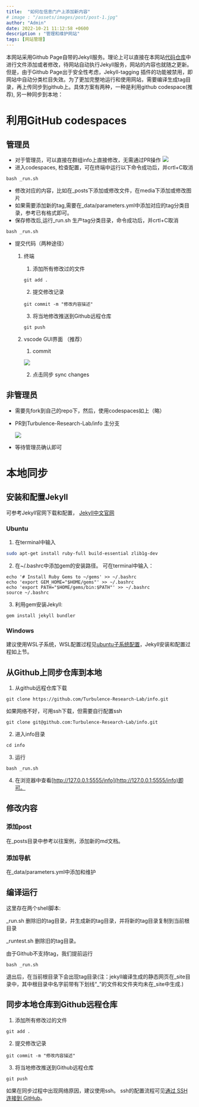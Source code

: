```yaml
---
title:  "如何在信息门户上添加新内容"
# image : "/assets/images/post/post-1.jpg"
author: "Admin"
date: 2022-10-21 11:12:58 +0600
description : "管理和维护网站"
tags: [网站管理]
---
```


本网站采用Github Page自带的Jekyll服务。理论上可以直接在本网站[代码仓库](https://github.com/Turbulence-Research-Lab/info)中进行文件添加或者修改，待网站自动执行Jekyll服务，网站的内容也就随之更新。但是，由于Github Page出于安全性考虑，Jekyll-tagging 插件的功能被禁用，即网站中自动分类栏目失效。为了更加完整地运行和使用网站，需要编译生成tag目录，再上传同步到github上。具体方案有两种，一种是利用github codespace(推荐), 另一种同步到本地：

# 利用GitHub codespaces

## 管理员
- 对于管理员，可以直接在群组info上直接修改，无需通过PR操作
![](/info/media/imag/2022-10-21-update-website/update_website_1.png)
- 进入codespaces, 检查配置，可在终端中运行以下命令成功后，并crtl+C取消
```
bash _run.sh
```
- 修改对应的内容，比如在_posts下添加或修改文件，在media下添加或修改图片
- 如果需要添加新的tag,需要在_data/parameters.yml中添加对应的tag分类目录，参考已有格式即可。
- 保存修改后,运行_run.sh 生产tag分类目录，命令成功后，并crtl+C取消
```
bash _run.sh
```
- 提交代码（两种途径）
    1. 终端
        1. 添加所有修改过的文件
        ```
        git add .
        ```
        2. 提交修改记录
        ```
        git commit -m "修改内容描述"
        ```
        3. 将当地修改推送到Github远程仓库
        ```
        git push
        ```
    2. vscode GUI界面 （推荐）
        1. commit

        ![](/info/media/imag/2022-10-21-update-website/update_website_2.png)
        
        2. 点击同步 sync changes

## 非管理员
- 需要先fork到自己的repo下，然后，使用codespaces如上（略）
- PR到Turbulence-Research-Lab/info 主分支

    ![](/info/media/imag/2022-10-21-update-website/update_website_3.png)

- 等待管理员确认即可

# 本地同步

## 安装和配置Jekyll

可参考Jekyll官网下载和配置， [Jekyll中文官网](https://www.jekyll.com.cn/)

### Ubuntu
1. 在terminal中输入
```bash
sudo apt-get install ruby-full build-essential zlib1g-dev
```
2. 在~/.bashrc中添加gem的安装路径。
可在terminal中输入：
```
echo '# Install Ruby Gems to ~/gems' >> ~/.bashrc
echo 'export GEM_HOME="$HOME/gems"' >> ~/.bashrc
echo 'export PATH="$HOME/gems/bin:$PATH"' >> ~/.bashrc
source ~/.bashrc
```
3. 利用gem安装Jekyll:

```
gem install jekyll bundler
```

### Windows
建议使用WSL子系统，WSL配置过程见[ubuntu子系统配置](https://zhuanlan.zhihu.com/p/76032647)，Jekyll安装和配置过程如上节。

## 从Github上同步仓库到本地
1. 从github远程仓库下载
```
git clone https://github.com/Turbulence-Research-Lab/info.git
```
如果网络不好，可用ssh下载，但需要自行配置ssh
```
git clone git@github.com:Turbulence-Research-Lab/info.git
```
2. 进入info目录
```
cd info
```
3. 运行
```
bash _run.sh
```
4. 在浏览器中查看[http://127.0.0.1:5555/info](http://127.0.0.1:5555/info)即可。

## 修改内容
### 添加post
在_posts目录中参考以往案例，添加新的md文档。

### 添加导航

在_data/parameters.yml中添加和维护

## 编译运行
这里存在两个shell脚本:

_run.sh 删除旧的tag目录，并生成新的tag目录，并将新的tag目录复制到当前根目录

_runtest.sh 删除旧的tag目录。

由于Github不支持tag，我们提前运行
```
bash _run.sh
```
退出后，在当前根目录下会出现tag目录(注：jekyll编译生成的静态网页在_site目录中，其中根目录中名字前带有下划线“_”的文件和文件夹均未在_site中生成.)

## 同步本地仓库到Github远程仓库
1. 添加所有修改过的文件
```
git add .
```
2. 提交修改记录
```
git commit -m "修改内容描述"
```
3. 将当地修改推送到Github远程仓库
```
git push
```

如果在同步过程中出现网络原因，建议使用ssh。 ssh的配置流程可见[通过 SSH 连接到 GitHub](https://docs.github.com/cn/authentication/connecting-to-github-with-ssh)。
